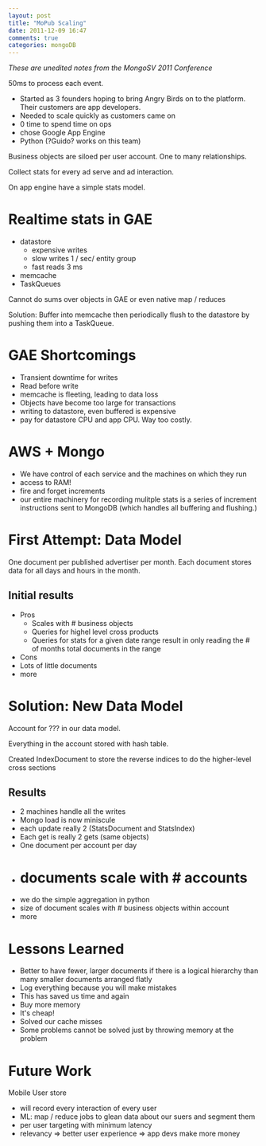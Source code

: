 ```yaml
---
layout: post
title: "MoPub Scaling"
date: 2011-12-09 16:47
comments: true
categories: mongoDB
---
```


*These are unedited notes from the MongoSV 2011 Conference*

50ms to process each event.

-  Started as 3 founders hoping to bring Angry Birds on to the platform. Their customers are app developers.
-  Needed to scale quickly as customers came on
-  0 time to spend time on ops
-  chose Google App Engine
-  Python (?Guido? works on this team)

Business objects are siloed per user account. One to many relationships.

Collect stats for every ad serve and ad interaction.

On app engine have a simple stats model.

# Realtime stats in GAE

- datastore
  -  expensive writes
  -  slow writes 1 / sec/ entity group
  -  fast reads 3 ms
-  memcache
-  TaskQueues

Cannot do sums over objects in GAE or even native map / reduces 

Solution: Buffer into memcache then periodically flush to the datastore by pushing them into a TaskQueue.

# GAE Shortcomings

-  Transient downtime for writes
-  Read before write
-  memcache is fleeting, leading to data loss
-  Objects have become too large for transactions
-  writing to datastore, even buffered is expensive
  -  pay for datastore CPU and app CPU. Way too costly.
  
# AWS + Mongo

-  We have control of each service and the machines on which they run
-  access to RAM!
-  fire and forget increments
-  our entire machinery for recording mulitple stats is a series of increment instructions sent to MongoDB (which handles all buffering and flushing.)

# First Attempt: Data Model

One document per published advertiser per month. Each document stores data for all days and hours in the month.

## Initial results

- Pros
  -  Scales with # business objects
  -  Queries for highel level cross products
  -  Queries for stats for a given date range result in only reading the # of months total documents in the range
-  Cons
  -  Lots of little documents
  -  more
  
# Solution: New Data Model

Account for ??? in our data model.

Everything in the account stored with hash table.

Created IndexDocument to store the reverse indices to do the higher-level cross sections

## Results

-  2 machines handle all the writes
-  Mongo load is now miniscule
-  each update really 2 (StatsDocument and StatsIndex)
-  Each get is really 2 gets (same objects)
-  One document per account per day
  -  # documents scale with # accounts
  -  we do the simple aggregation in python
  -  size of document scales with # business objects within account
  -  more
  
# Lessons Learned

-  Better to have fewer, larger documents if there is a logical hierarchy than many smaller documents arranged flatly
-  Log everything because you will make mistakes
  -  This has saved us time and again
-  Buy more memory
  -  It's cheap!
  -  Solved our cache misses
  -  Some problems cannot be solved just by throwing memory at the problem
  
# Future Work

Mobile User store 

-  will record every interaction of every user
-  ML: map / reduce jobs to glean data about our suers and segment them
-  per user targeting with minimum latency
-  relevancy => better user experience => app devs make more money


